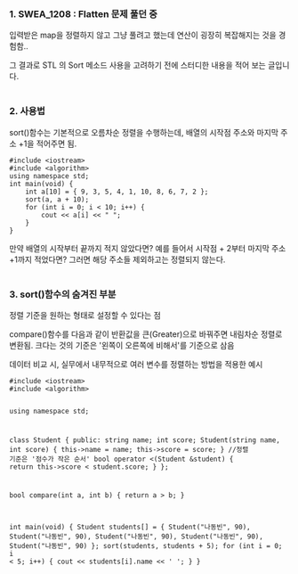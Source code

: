 <h3 id="1-swea_1208--flatten-문제-풀던-중">1. SWEA_1208 : Flatten 문제 풀던 중</h3>
<p>입력받은 map을 정렬하지 않고 그냥 풀려고 했는데
연산이 굉장히 복잡해지는 것을 경험함..</p>
<p>그 결과로 STL  의 Sort 메소드 사용을 고려하기 전에
스터디한 내용을 적어 보는 글입니다.
<br /><br /></p>
<h3 id="2-사용법">2. 사용법</h3>
<p>  sort()함수는 기본적으로 오름차순 정렬을 수행하는데, 
  배열의 시작점 주소와 마지막 주소 +1을 적어주면 됨.</p>
<pre><code class="language-cpp">#include &lt;iostream&gt;
#include &lt;algorithm&gt;
using namespace std;
int main(void) {
    int a[10] = { 9, 3, 5, 4, 1, 10, 8, 6, 7, 2 };
    sort(a, a + 10);
    for (int i = 0; i &lt; 10; i++) {
        cout &lt;&lt; a[i] &lt;&lt; &quot; &quot;;
    }
}</code></pre>
<p>만약 배열의 시작부터 끝까지 적지 않았다면? 
  예를 들어서 시작점 + 2부터 마지막 주소 +1까지 적었다면?
  그러면 해당 주소들 제외하고는 정렬되지 않는다.
   <br /><br />                     </p>
<h3 id="3-sort함수의-숨겨진-부분">3. sort()함수의 숨겨진 부분</h3>
<p>정렬 기준을 원하는 형태로 설정할 수 있다는 점</p>
<p>compare()함수를 다음과 같이 반환값을 큰(Greater)으로 바꿔주면 내림차순 정렬로 변환됨. 크다는 것의 기준은 '왼쪽이 오른쪽에 비해서'를 기준으로 삼음</p>
<p>데이터 비교 시, 실무에서 내무적으로 여러 변수를 정렬하는 방법을 적용한 예시</p>
<pre><code class="language-cpp">#include &lt;iostream&gt;
#include &lt;algorithm&gt;

using namespace std;

class Student {
public:
    string name;
    int score;
    Student(string name, int score) {
        this-&gt;name = name;
        this-&gt;score = score;
    }
    //정렬 기준은 '점수가 작은 순서'
    bool operator &lt;(Student &amp;student) {
        return this-&gt;score &lt; student.score;
    }
 };

bool compare(int a, int b) {
    return a &gt; b;
}

int main(void) {
    Student students[] = {
        Student(&quot;나동빈&quot;, 90),
        Student(&quot;나동빈&quot;, 90),
        Student(&quot;나동빈&quot;, 90),
        Student(&quot;나동빈&quot;, 90),
        Student(&quot;나동빈&quot;, 90)
    };
    sort(students, students + 5);
    for (int i = 0; i &lt; 5; i++) {
        cout &lt;&lt; students[i].name &lt;&lt; ' ';
    }
}
</code></pre>